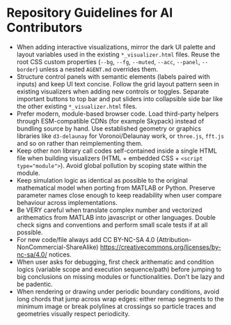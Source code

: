 # Repository Guidelines for AI Contributors

* When adding interactive visualizations, mirror the dark UI palette and layout variables used in the existing `*_visualizer.html` files. Reuse the root CSS custom properties (`--bg`, `--fg`, `--muted`, `--acc`, `--panel`, `--border`) unless a nested `AGENT.md` overrides them.
* Structure control panels with semantic elements (labels paired with inputs) and keep UI text concise. Follow the grid layout pattern seen in existing visualizers when adding new controls or toggles. Separate important buttons to top bar and put sliders into collapsible side bar like the other existing `*_visualizer.html` files. 
* Prefer modern, module-based browser code. Load third-party helpers through ESM-compatible CDNs (for example Skypack) instead of bundling source by hand. Use established geometry or graphics libraries like `d3-delaunay` for Voronoi/Delaunay work, or `three.js`, `fft.js` and so on rather than reimplementing them.
* Keep other non library call codes self-contained inside a single HTML file when building visualizers (HTML + embedded CSS + `<script type="module">`). Avoid global pollution by scoping state within the module.
* Keep simulation logic as identical as possible to the original mathematical model when porting from MATLAB or Python. Preserve parameter names close enough to keep readability when user compare behaviour across implementations.
* Be VERY careful when translate complex number and vectorized arithematics from MATLAB into javascript or other languages. Double check signs and conventions and perform small scale tests if at all possible.
* For new code/file always add CC BY-NC-SA 4.0 (Attribution-NonCommercial-ShareAlike) https://creativecommons.org/licenses/by-nc-sa/4.0/ notices.
* When user asks for debugging, first check arithematic and condition logics (variable scope and execution sequence/path) before jumping to big conclusions on missing modules or functionalities. Don't be lazy and be padentic.
* When rendering or drawing under periodic boundary conditions, avoid long chords that jump across wrap edges: either remap segments to the minimum image or break polylines at crossings so particle traces and geometries visually respect periodicity.

